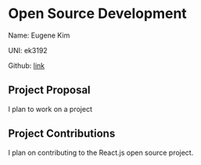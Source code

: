 
# Open Source Development

Name: Eugene Kim

UNI: ek3192

Github: [link](https://github.com/e7kim)


## Project Proposal
I plan to work on a project 

## Project Contributions
I plan on contributing to the React.js open source project. 
